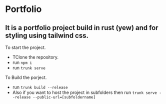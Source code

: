 # Portfolio
## It is a portfolio project build in rust (yew) and for styling using tailwind css.



To start the project. 

- TClone the repository.
- run `npm i`
- run `trunk serve`

To Build the porject.

- run `trunk build --release` 
- Also if you want to host the project in subfolders then run `trunk serve --release --public-url=[subfoldername]`
